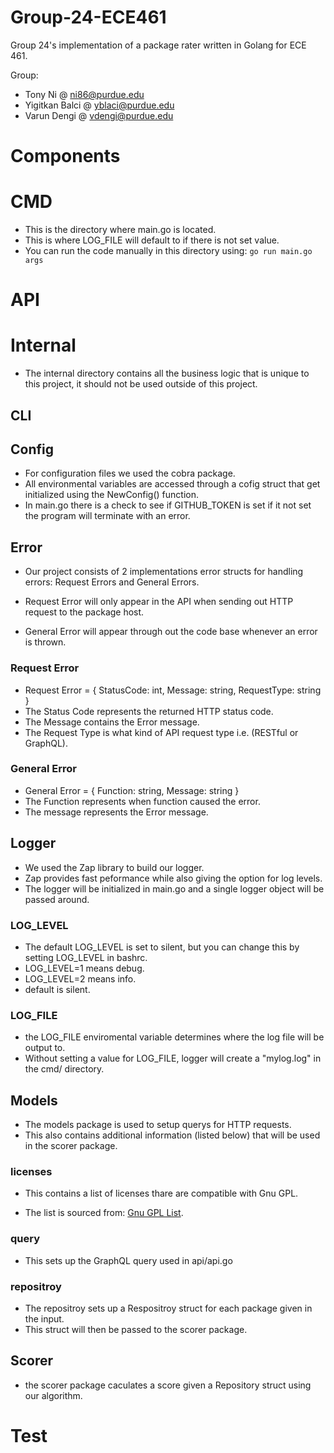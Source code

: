 # **Group-24-ECE461**

Group 24's implementation of a package rater written in Golang for ECE 461.

Group:

- Tony Ni @ ni86@purdue.edu
- Yigitkan Balci @ yblaci@purdue.edu
- Varun Dengi @ vdengi@purdue.edu

# **Components**

# CMD

- This is the directory where main.go is located.
- This is where LOG_FILE will default to if there is not set value.
- You can run the code manually in this directory using: `go run main.go args`

# API

# Internal

- The internal directory contains all the business logic that is unique to this project, it should not be used outside of this project.

## CLI

## Config

- For configuration files we used the cobra package.
- All environmental variables are accessed through a cofig struct that get initialized using the NewConfig() function.
- In main.go there is a check to see if GITHUB_TOKEN is set if it not set the program will terminate with an error.

## Error

- Our project consists of 2 implementations error structs for handling errors: Request Errors and General Errors.

- Request Error will only appear in the API when sending out HTTP request to the package host.

- General Error will appear through out the code base whenever an error is thrown.

### Request Error

- Request Error = {
  StatusCode: int,
  Message: string,
  RequestType: string
  }
- The Status Code represents the returned HTTP status code.
- The Message contains the Error message.
- The Request Type is what kind of API request type i.e. (RESTful or GraphQL).

### General Error

- General Error = {
  Function: string,
  Message: string
  }
- The Function represents when function caused the error.
- The message represents the Error message.

## Logger

- We used the Zap library to build our logger.
- Zap provides fast peformance while also giving the option for log levels.
- The logger will be initialized in main.go and a single logger object will be passed around.

### LOG_LEVEL

- The default LOG_LEVEL is set to silent, but you can change this by setting LOG_LEVEL in bashrc.
- LOG_LEVEL=1 means debug.
- LOG_LEVEL=2 means info.
- default is silent.

### LOG_FILE

- the LOG_FILE enviromental variable determines where the log file will be output to.
- Without setting a value for LOG_FILE, logger will create a "mylog.log" in the cmd/ directory.

## Models

- The models package is used to setup querys for HTTP requests.
- This also contains additional information (listed below) that will be used in the scorer package.

### licenses

- This contains a list of licenses thare are compatible with Gnu GPL.

- The list is sourced from: [Gnu GPL List](https://www.gnu.org/licenses/license-list.en.html).

### query

- This sets up the GraphQL query used in api/api.go

### repositroy

- The repositroy sets up a Respositroy struct for each package given in the input.
- This struct will then be passed to the scorer package.

## Scorer

- the scorer package caculates a score given a Repository struct using our algorithm.

# Test
